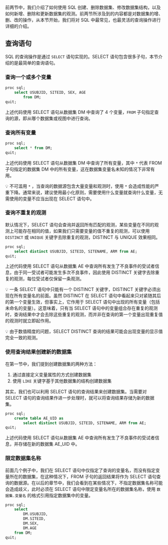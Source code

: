 前两节中，我们介绍了如何使用 SQL 创建、删除数据集、修改数据集结构，以及如何新增、删除和更新数据集的观测。前两节所涉及到的内容都是对数据集的增、删、改的操作，从本节开始，我们将对 SQL 中最常见，也最灵活的查询操作进行详细的介绍。


## 查询语句

SQL 的查询操作是通过 `SELECT` 语句实现的。SELECT 语句包含很多子句，本节介绍的是最简单的查询语句。

### 查询一个或多个变量

```sql
proc sql;
    select USUBJID, SITEID, SEX, AGE
        from DM;
quit;
```

上述代码使用 SELECT 语句从数据集 DM 中查询了 4 个变量，`FROM` 子句指定查询的源，即从哪个数据集或视图中进行查询。

### 查询所有变量

```sql
proc sql;
    select * from DM;
quit;
```

上述代码使用 SELECT 语句从数据集 DM 中查询了所有变量，其中 `*` 代表 FROM 子句指定的数据集 DM 中的所有变量，这在数据集变量名未知的情况下非常有用。

💡 不可滥用 `*` ，当查询的数据源包含大量变量和观测时，使用 `*` 会造成性能的严重下降。通常来说，建议使用最小化原则，需要使用什么变量就查询什么变量，无需使用的变量不应当出现在 SELECT 语句中。

### 查询不重复的观测

默认情况下，SELECT 语句会查询并返回所有匹配的观测，某些变量在不同的观测上可能存在相同的值，如果我们只需要变量的值不重复的观测，可以使用 `DISTINCT` 或 `UNIQUE` 关键字去除重复的观测，DISTINCT 与 UNIQUE 效果相同。

```sql
proc sql;
    select distinct USUBJID, SITEID, SITENAME, ARM from AE;
quit;
```

上述代码使用 SELECT 语句从数据集 AE 中查询所有发生了不良事件的受试者信息，由于同一受试者可能发生多次不良事件，因此使用 DISTINCT 关键字去除重复的观测，每位受试者仅保留一条观测。

💡 一条 SELECT 语句中只能有一个 DISTINCT 关键字，DISTINCT 关键字必须出现在所有变量名的前面。虽然 DISTINCT 在 SELECT 语句中看起来只对紧随其后的第一个变量生效，但事实上，它作用于 SELECT 语句中出现的所有变量（包括未命名的变量）。这意味着，只有当 SELECT 语句中的变量组合存在重复的观测时，查询结果中才会去除这些重复的观测，而并非在查询的第一个变量出现重复值的观测时就立即起作用。

💡 由于数值精度的问题，SELECT DISTINCT 查询的结果可能会出现变量的显示值完全一致的观测。


### 使用查询结果创建新的数据集

在第一节中，我们提到创建数据集的两种方法：

1. 通过直接定义变量属性的方式创建数据集
2. 使用 `LIKE` 关键字基于其他数据集的结构创建数据集

其实，我们也可以利用 SELECT 语句的查询结果来创建数据集。当需要对 SELECT 语句的查询结果作进一步处理时，就可以将查询结果存储为新的数据集。

```sql
proc sql;
    create table AE_UID as
        select distinct USUBJID, SITEID, SITENAME, ARM from AE;
quit;
```

上述代码使用 SELECT 语句从数据集 AE 中查询所有发生了不良事件的受试者信息，并存储在新的数据集 AE_UID 中。

### 限定数据集名称

前面几个例子中，我们在 SELECT 语句中仅指定了查询的变量名，而没有指定变量所在的数据集，在这种情况下，FROM 子句的返回结果将作为 SELECT 语句查询的数据源。在以后的章节中，我们会看到在某些情况下，不指定数据集名称可能会造成歧义，此时必须在 SELECT 语句中限定变量名所在的数据集名称，使用 `数据集.变量名` 的格式引用指定数据集中的变量。

```sql
proc sql;
    select
        DM.USUBJID,
        DM.SITEID,
        DM.SEX,
        DM.AGE
    from DM;
quit;
```
